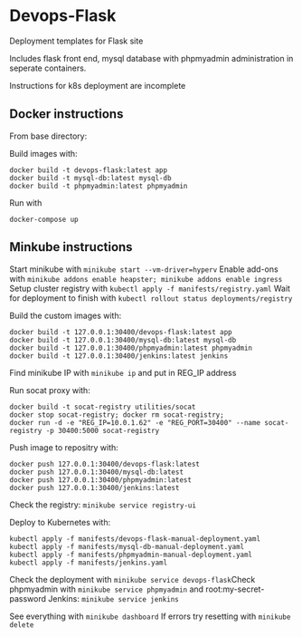 # Devops-Flask

Deployment templates for Flask site

Includes flask front end, mysql database with phpmyadmin administration in seperate containers.

Instructions for k8s deployment are incomplete

## Docker instructions

From base directory:

Build images with:
```
docker build -t devops-flask:latest app
docker build -t mysql-db:latest mysql-db
docker build -t phpmyadmin:latest phpmyadmin
```
Run with
```
docker-compose up
```
## Minkube instructions

Start minikube with `minikube start --vm-driver=hyperv`
Enable add-ons with `minikube addons enable heapster; minikube addons enable ingress`
Setup cluster registry with `kubectl apply -f manifests/registry.yaml`
Wait for deployment to finish with `kubectl rollout status deployments/registry`

Build the custom images with:
```
docker build -t 127.0.0.1:30400/devops-flask:latest app
docker build -t 127.0.0.1:30400/mysql-db:latest mysql-db
docker build -t 127.0.0.1:30400/phpmyadmin:latest phpmyadmin
docker build -t 127.0.0.1:30400/jenkins:latest jenkins
```
Find minikube IP with `minikube ip` and put in REG_IP address

Run socat proxy with:
```
docker build -t socat-registry utilities/socat
docker stop socat-registry; docker rm socat-registry; 
docker run -d -e "REG_IP=10.0.1.62" -e "REG_PORT=30400" --name socat-registry -p 30400:5000 socat-registry
```
Push image to repositry with:
```
docker push 127.0.0.1:30400/devops-flask:latest
docker push 127.0.0.1:30400/mysql-db:latest
docker push 127.0.0.1:30400/phpmyadmin:latest
docker push 127.0.0.1:30400/jenkins:latest
```

Check the registry: `minikube service registry-ui​​`

Deploy to Kubernetes with: 
```
kubectl apply -f manifests/devops-flask-manual-deployment.yaml
kubectl apply -f manifests/mysql-db-manual-deployment.yaml
kubectl apply -f manifests/phpmyadmin-manual-deployment.yaml
kubectl apply -f manifests/jenkins.yaml
```
Check the deployment with `minikube service devops-flask​​`
Check phpmyadmin with `minikube service phpmyadmin​​` and root:my-secret-password
Jenkins: `minikube service jenkins`

See everything with `minikube dashboard`
If errors try resetting with `minikube delete`